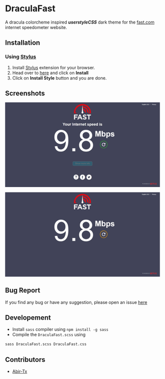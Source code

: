 # DraculaFast

A dracula colorcheme inspired **_userstyleCSS_** dark theme for the [fast.com](https://fast.com) internet speedometer website.

## Installation

### Using [Stylus](https://add0n.com/stylus.html)

1. Install [Stylus](https://add0n.com/stylus.html) extension for your browser.
2. Head over to [here](https://userstyles.world/style/8066/dracula-dark-theme-for-fast-com) and click on **Install**
3. Click on **Install Style** button and you are done.

## Screenshots

![fast.com screen 1](../.github/draculaFast_NewTheme_V1.0.1.jpeg)

![fast.com screen 2 - basic interface](../.github/draculaFast_NewTheme_V1.0.1_Minimal.jpeg)

## Bug Report

If you find any bug or have any suggestion, please open an issue [here](https://github.com/Abir-Tx/DraculaFast/issues/new)


## Developement

- Install `sass` compiler using `npm install -g sass`
- Compile the `DraculaFast.scss` using
```bash
sass DraculaFast.scss DraculaFast.css
```

## Contributors

- [Abir-Tx](https://github.com/abir-tx)
